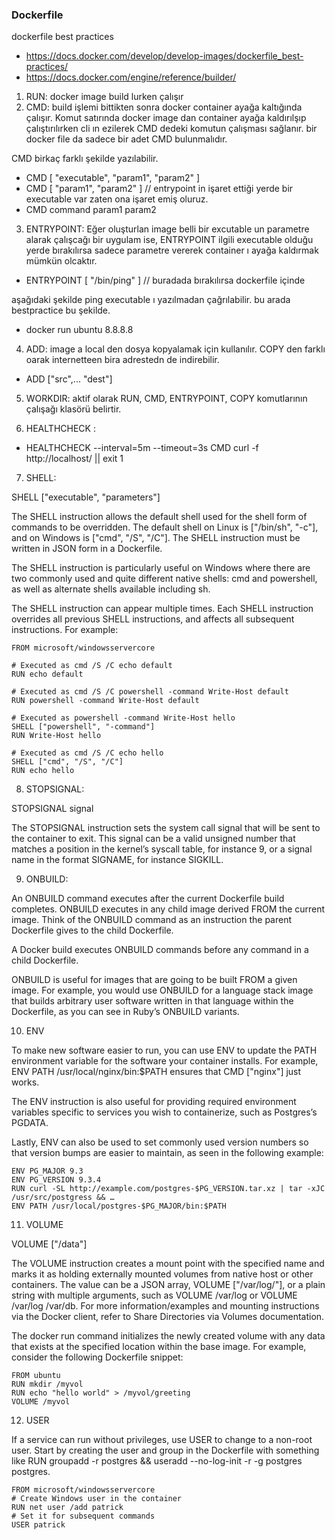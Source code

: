 ### __Dockerfile__

dockerfile best practices

- https://docs.docker.com/develop/develop-images/dockerfile_best-practices/
- https://docs.docker.com/engine/reference/builder/


1. RUN: docker image build lurken çalışır
2. CMD: build işlemi bittikten sonra docker container ayağa kaltığında çalışır. Komut satırında docker image dan container ayağa kaldırılşıp çalıştırılırken cli ın ezilerek CMD dedeki komutun çalışması sağlanır. bir docker file da sadece bir adet CMD bulunmalıdır.
  
CMD birkaç farklı şekilde yazılabilir.

- CMD [ "executable", "param1", "param2" ]
- CMD [ "param1", "param2" ] // entrypoint in işaret ettiği yerde bir executable var zaten ona işaret emiş oluruz.
- CMD command param1 param2

3. ENTRYPOINT: Eğer oluşturlan image belli bir excutable un parametre alarak çalışcağı bir uygulam ise, ENTRYPOINT ilgili executable olduğu yerde bırakılırsa sadece parametre vererek container  ı ayağa kaldırmak mümkün olcaktır.

- ENTRYPOINT [ "/bin/ping" ]  // buradada bırakılırsa dockerfile içinde

aşağıdaki şekilde ping executable ı yazılmadan çağrılabilir. bu arada bestpractice bu şekilde.

- docker run ubuntu 8.8.8.8

4. ADD: image a local den dosya kopyalamak için kullanılır. COPY den farklı oarak internetteen bira adrestedn de indirebilir.
   
 - ADD ["src",... "dest"]

5. WORKDIR: aktif olarak RUN, CMD, ENTRYPOINT, COPY komutlarının çalışağı klasörü belirtir.
   
6. HEALTHCHECK :

- HEALTHCHECK --interval=5m --timeout=3s CMD curl -f http://localhost/ || exit 1

7. SHELL: 



SHELL ["executable", "parameters"]

The SHELL instruction allows the default shell used for the shell form of commands to be overridden. The default shell on Linux is ["/bin/sh", "-c"], and on Windows is ["cmd", "/S", "/C"]. The SHELL instruction must be written in JSON form in a Dockerfile.

The SHELL instruction is particularly useful on Windows where there are two commonly used and quite different native shells: cmd and powershell, as well as alternate shells available including sh.

The SHELL instruction can appear multiple times. Each SHELL instruction overrides all previous SHELL instructions, and affects all subsequent instructions. For example:




``` docker
FROM microsoft/windowsservercore

# Executed as cmd /S /C echo default
RUN echo default

# Executed as cmd /S /C powershell -command Write-Host default
RUN powershell -command Write-Host default

# Executed as powershell -command Write-Host hello
SHELL ["powershell", "-command"]
RUN Write-Host hello

# Executed as cmd /S /C echo hello
SHELL ["cmd", "/S", "/C"]
RUN echo hello
```

8. STOPSIGNAL:

STOPSIGNAL signal

The STOPSIGNAL instruction sets the system call signal that will be sent to the container to exit. This signal can be a valid unsigned number that matches a position in the kernel’s syscall table, for instance 9, or a signal name in the format SIGNAME, for instance SIGKILL.

9. ONBUILD:

An ONBUILD command executes after the current Dockerfile build completes. ONBUILD executes in any child image derived FROM the current image. Think of the ONBUILD command as an instruction the parent Dockerfile gives to the child Dockerfile.

A Docker build executes ONBUILD commands before any command in a child Dockerfile.

ONBUILD is useful for images that are going to be built FROM a given image. For example, you would use ONBUILD for a language stack image that builds arbitrary user software written in that language within the Dockerfile, as you can see in Ruby’s ONBUILD variants.

10. ENV

To make new software easier to run, you can use ENV to update the PATH environment variable for the software your container installs. For example, ENV PATH /usr/local/nginx/bin:$PATH ensures that CMD ["nginx"] just works.

The ENV instruction is also useful for providing required environment variables specific to services you wish to containerize, such as Postgres’s PGDATA.

Lastly, ENV can also be used to set commonly used version numbers so that version bumps are easier to maintain, as seen in the following example:

```docker
ENV PG_MAJOR 9.3
ENV PG_VERSION 9.3.4
RUN curl -SL http://example.com/postgres-$PG_VERSION.tar.xz | tar -xJC /usr/src/postgress && …
ENV PATH /usr/local/postgres-$PG_MAJOR/bin:$PATH
```

11. VOLUME

VOLUME ["/data"]

The VOLUME instruction creates a mount point with the specified name and marks it as holding externally mounted volumes from native host or other containers. The value can be a JSON array, VOLUME ["/var/log/"], or a plain string with multiple arguments, such as VOLUME /var/log or VOLUME /var/log /var/db. For more information/examples and mounting instructions via the Docker client, refer to Share Directories via Volumes documentation.

The docker run command initializes the newly created volume with any data that exists at the specified location within the base image. For example, consider the following Dockerfile snippet:

``` docker
FROM ubuntu
RUN mkdir /myvol
RUN echo "hello world" > /myvol/greeting
VOLUME /myvol
```

12. USER

If a service can run without privileges, use USER to change to a non-root user. Start by creating the user and group in the Dockerfile with something like RUN groupadd -r postgres && useradd --no-log-init -r -g postgres postgres.

```
FROM microsoft/windowsservercore
# Create Windows user in the container
RUN net user /add patrick
# Set it for subsequent commands
USER patrick
```
